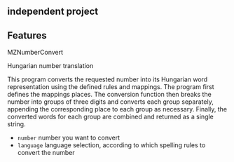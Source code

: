 ## independent project

## Features
MZNumberConvert

Hungarian number translation

This program converts the requested number into its Hungarian word representation using the defined rules and mappings.
The program first defines the mappings places.
The conversion function then breaks the number into groups of three digits and converts each group separately,
appending the corresponding place to each group as necessary. 
Finally, the converted words for each group are combined and returned as a single string.
 - `number` number you want to convert
 - `language`  language selection, according to which spelling rules to convert the number